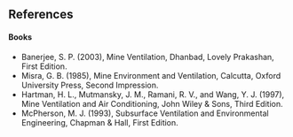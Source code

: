 ## References
#### Books
- Banerjee, S. P. (2003), Mine Ventilation, Dhanbad, Lovely Prakashan, First Edition.
- Misra, G. B. (1985), Mine Environment and Ventilation, Calcutta, Oxford University Press, Second Impression.
- Hartman, H. L., Mutmansky, J. M., Ramani, R. V., and Wang, Y. J. (1997), Mine Ventilation and Air Conditioning, John Wiley & Sons, Third Edition.
- McPherson, M. J. (1993), Subsurface Ventilation and Environmental Engineering, Chapman & Hall, First Edition.





